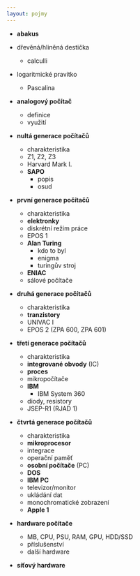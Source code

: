 ```yaml
---
layout: pojmy
---
```


- **abakus**
- dřevěná/hliněná destička
    - calculli
- logaritmické pravítko
    - Pascalina
- **analogový počítač**
    - definice
    - využití

- **nultá generace počítačů**
    - charakteristika
    - Z1, Z2, Z3
    - Harvard Mark I.
    - **SAPO**
        - popis
        - osud

- **první generace počítačů**
    - charakteristika
    - **elektronky**
    - diskrétní režim práce
    - EPOS 1
    - **Alan Turing**
        - kdo to byl
        - enigma
        - turingův stroj
    - **ENIAC**
    - sálové počítače

- **druhá generace počítačů**
    - charakteristika
    - **tranzistory**
    - UNIVAC I
    - EPOS 2 (ZPA 600, ZPA 601)

- **třetí generace počítačů**
    - charakteristika
    - **integrované obvody** (IC)
    - **proces**
    - mikropočítače
    - **IBM**
        - IBM System 360
    - diody, resistory
    - JSEP-R1 (RJAD 1)

- **čtvrtá generace počítačů**
    - charakteristika
    - **mikroprocesor**
    - integrace
    - operační paměť
    - **osobní počítače** (PC)
    - **DOS**
    - **IBM PC**
    - televizor/monitor
    - ukládání dat
    - monochromatické zobrazení
    - **Apple 1**

- **hardware počítače**
    - MB, CPU, PSU, RAM, GPU, HDD/SSD
    - příslušenství
    - další hardware
- **síťový hardware**
